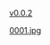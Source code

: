 
[v0.0.2](https://github.com/littleflute/practical-javascript-dom-scripting-ajax-projects/edit/master/cnBook/readme.md)

[0001.jpg](0001.jpg)

